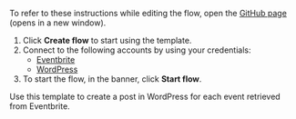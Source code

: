 To refer to these instructions while editing the flow, open the [GitHub page](https://github.com/ot4i/app-connect-templates/tree/master/resources/markdown/Create%20a%20post%20in%20WordPress%20for%20each%20Eventbrite%20event_instructions.md) (opens in a new window).

1. Click **Create flow** to start using the template.
2. Connect to the following accounts by using your credentials:
   - [Eventbrite](https://www.ibm.com/docs/en/app-connect/saas?topic=apps-eventbrite) 
   - [WordPress](https://www.ibm.com/docs/en/app-connect/saas?topic=apps-wordpress)
3. To start the flow, in the banner, click **Start flow**.

Use this template to create a post in WordPress for each event retrieved from Eventbrite.




